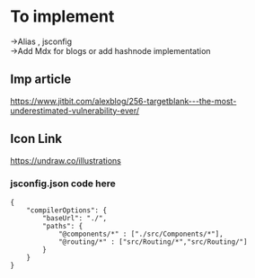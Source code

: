 # To implement

->Alias , jsconfig
<br>
->Add Mdx for blogs or add hashnode implementation

## Imp article

https://www.jitbit.com/alexblog/256-targetblank---the-most-underestimated-vulnerability-ever/

## Icon Link

https://undraw.co/illustrations

### jsconfig.json code here

```
{
    "compilerOptions": {
        "baseUrl": "./",
        "paths": {
            "@components/*" : ["./src/Components/*"],
            "@routing/*" : ["src/Routing/*","src/Routing/"]
        }
    }
}
```
